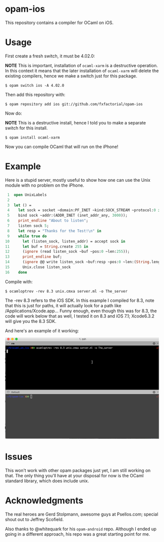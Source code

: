 
# opam-ios

This repository contains a compiler for OCaml on iOS.

# Usage

First create a fresh switch, it must be 4.02.0:

**NOTE** This is important, installation of `ocaml-xarm` is a
destructive operation. In this context it means that the later
installation of `ocaml-xarm` will delete the existing compilers, hence
we make a switch just for this package.

```shell
$ opam switch ios -A 4.02.0
```

Then add this repository with:

```shell
$ opam repository add ios git://github.com/fxfactorial/opam-ios
```

Now do:

**NOTE** This is a destructive install, hence I told you to make a
separate switch for this install.

```shell
$ opam install ocaml-xarm
```

Now you can compile OCaml that will run on the iPhone!

# Example

Here is a stupid server, mostly useful to show how one can use the
Unix module with no problem on the iPhone.

```ocaml
 1  open UnixLabels
 2  
 3  let () =
 4    let sock = socket ~domain:PF_INET ~kind:SOCK_STREAM ~protocol:0 in
 5    bind sock ~addr:(ADDR_INET (inet_addr_any, 3000));
 6    print_endline "About to listen";
 7    listen sock 5;
 8    let resp = "Thanks for the Test!\n" in
 9    while true do
10      let (listen_sock, listen_addr) = accept sock in
11      let buf = String.create 255 in
12      (ignore (read listen_sock ~buf ~pos:0 ~len:255));
13      print_endline buf;
14      (ignore @@ write listen_sock ~buf:resp ~pos:0 ~len:(String.length resp - 1));
15      Unix.close listen_sock
16    done
```

Compile with:

```shell
$ ocamloptrev -rev 8.3 unix.cmxa server.ml -o The_server
```

The -rev 8.3 refers to the iOS SDK. In this example I compiled for
8.3, note that this is just for paths, it will actually look for a
path like /Applications/Xcode.app&#x2026; Funny enough, even though this
was for 8.3, the code will work below that as well, I tested it on 8.3
and iOS 7.1; Xcode6.3.2 will give you the 8.3 SDK.

And here's an example of it working:

![img](./working_server.gif)

# Issues

This won't work with other opam packages just yet, I am still working
on that. The only thing you'll have at your disposal for now is the
OCaml standard library, which does include unix.

# Acknowledgments

The real heroes are Gerd Stolpmann, awesome guys at Psellos.com;
special shout out to Jeffrey Scofield.

Also thanks to @whitequark for his `opam-android` repo. Although I
ended up going in a different approach, his repo was a great starting
point for me.
